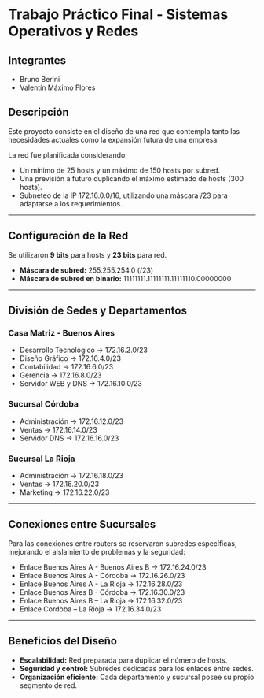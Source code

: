 # Trabajo Práctico Final - Sistemas Operativos y Redes

## Integrantes
- Bruno Berini
- Valentín Máximo Flores

## Descripción
Este proyecto consiste en el diseño de una red que contempla tanto las necesidades actuales como la expansión futura de una empresa.

La red fue planificada considerando:
- Un mínimo de 25 hosts y un máximo de 150 hosts por subred.
- Una previsión a futuro duplicando el máximo estimado de hosts (300 hosts).
- Subneteo de la IP 172.16.0.0/16, utilizando una máscara /23 para adaptarse a los requerimientos.

---

## Configuración de la Red

Se utilizaron **9 bits** para hosts y **23 bits** para red.

- **Máscara de subred:** 255.255.254.0 (/23)
- **Máscara de subred en binario:** 11111111.11111111.11111110.00000000

---

## División de Sedes y Departamentos

### Casa Matriz - Buenos Aires
- Desarrollo Tecnológico → 172.16.2.0/23
- Diseño Gráfico → 172.16.4.0/23
- Contabilidad → 172.16.6.0/23
- Gerencia → 172.16.8.0/23
- Servidor WEB y DNS → 172.16.10.0/23

### Sucursal Córdoba
- Administración → 172.16.12.0/23
- Ventas → 172.16.14.0/23
- Servidor DNS → 172.16.16.0/23

### Sucursal La Rioja
- Administración → 172.16.18.0/23
- Ventas → 172.16.20.0/23
- Marketing → 172.16.22.0/23

---

## Conexiones entre Sucursales

Para las conexiones entre routers se reservaron subredes específicas, mejorando el aislamiento de problemas y la seguridad:

- Enlace Buenos Aires A - Buenos Aires B → 172.16.24.0/23
- Enlace Buenos Aires A - Córdoba → 172.16.26.0/23
- Enlace Buenos Aires A - La Rioja → 172.16.28.0/23
- Enlace Buenos Aires B - Córdoba → 172.16.30.0/23
- Enlace Buenos Aires B – La Rioja → 172.16.32.0/23
- Enlace Cordoba – La Rioja → 172.16.34.0/23

---

## Beneficios del Diseño
- **Escalabilidad:** Red preparada para duplicar el número de hosts.
- **Seguridad y control:** Subredes dedicadas para los enlaces entre sedes.
- **Organización eficiente:** Cada departamento y sucursal posee su propio segmento de red.
